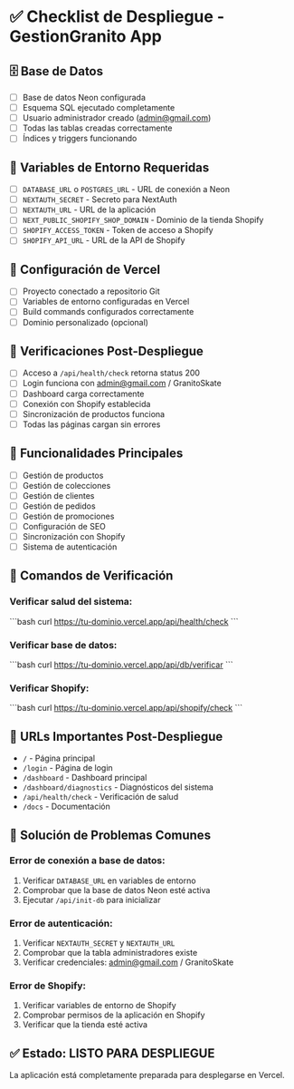 # ✅ Checklist de Despliegue - GestionGranito App

## 🗄️ Base de Datos
- [ ] Base de datos Neon configurada
- [ ] Esquema SQL ejecutado completamente
- [ ] Usuario administrador creado (admin@gmail.com)
- [ ] Todas las tablas creadas correctamente
- [ ] Índices y triggers funcionando

## 🔐 Variables de Entorno Requeridas
- [ ] `DATABASE_URL` o `POSTGRES_URL` - URL de conexión a Neon
- [ ] `NEXTAUTH_SECRET` - Secreto para NextAuth
- [ ] `NEXTAUTH_URL` - URL de la aplicación
- [ ] `NEXT_PUBLIC_SHOPIFY_SHOP_DOMAIN` - Dominio de la tienda Shopify
- [ ] `SHOPIFY_ACCESS_TOKEN` - Token de acceso a Shopify
- [ ] `SHOPIFY_API_URL` - URL de la API de Shopify

## 🚀 Configuración de Vercel
- [ ] Proyecto conectado a repositorio Git
- [ ] Variables de entorno configuradas en Vercel
- [ ] Build commands configurados correctamente
- [ ] Dominio personalizado (opcional)

## 🧪 Verificaciones Post-Despliegue
- [ ] Acceso a `/api/health/check` retorna status 200
- [ ] Login funciona con admin@gmail.com / GranitoSkate
- [ ] Dashboard carga correctamente
- [ ] Conexión con Shopify establecida
- [ ] Sincronización de productos funciona
- [ ] Todas las páginas cargan sin errores

## 📱 Funcionalidades Principales
- [ ] Gestión de productos
- [ ] Gestión de colecciones
- [ ] Gestión de clientes
- [ ] Gestión de pedidos
- [ ] Gestión de promociones
- [ ] Configuración de SEO
- [ ] Sincronización con Shopify
- [ ] Sistema de autenticación

## 🔧 Comandos de Verificación

### Verificar salud del sistema:
\`\`\`bash
curl https://tu-dominio.vercel.app/api/health/check
\`\`\`

### Verificar base de datos:
\`\`\`bash
curl https://tu-dominio.vercel.app/api/db/verificar
\`\`\`

### Verificar Shopify:
\`\`\`bash
curl https://tu-dominio.vercel.app/api/shopify/check
\`\`\`

## 🎯 URLs Importantes Post-Despliegue
- `/` - Página principal
- `/login` - Página de login
- `/dashboard` - Dashboard principal
- `/dashboard/diagnostics` - Diagnósticos del sistema
- `/api/health/check` - Verificación de salud
- `/docs` - Documentación

## 🚨 Solución de Problemas Comunes

### Error de conexión a base de datos:
1. Verificar `DATABASE_URL` en variables de entorno
2. Comprobar que la base de datos Neon esté activa
3. Ejecutar `/api/init-db` para inicializar

### Error de autenticación:
1. Verificar `NEXTAUTH_SECRET` y `NEXTAUTH_URL`
2. Comprobar que la tabla administradores existe
3. Verificar credenciales: admin@gmail.com / GranitoSkate

### Error de Shopify:
1. Verificar variables de entorno de Shopify
2. Comprobar permisos de la aplicación en Shopify
3. Verificar que la tienda esté activa

## ✅ Estado: LISTO PARA DESPLIEGUE
La aplicación está completamente preparada para desplegarse en Vercel.
